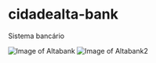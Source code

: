 # cidadealta-bank
Sistema bancário

![Image of Altabank](https://i.imgur.com/YEgjDMi.png)
![Image of Altabank2](https://i.imgur.com/SQk2N6k.png)
